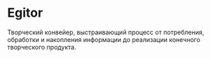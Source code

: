 # Egitor

Творческий конвейер, выстраивающий процесс от потребления, обработки и накопления информации до реализации конечного творческого продукта.
